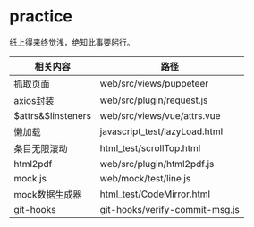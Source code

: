 # practice
纸上得来终觉浅，绝知此事要躬行。


|相关内容|路径|
|-------|---|
|抓取页面|web/src/views/puppeteer|
|axios封装|web/src/plugin/request.js|
|$attrs&$linsteners|web/src/views/vue/attrs.vue|
|懒加载|javascript_test/lazyLoad.html|
|条目无限滚动|html_test/scrollTop.html|
|html2pdf|web/src/plugin/html2pdf.js|
|mock.js|web/mock/test/line.js|
|mock数据生成器|html_test/CodeMirror.html|
|git-hooks|git-hooks/verify-commit-msg.js|
